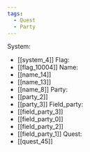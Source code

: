 ```yaml
---
tags:
  - Quest
  - Party
---
```

System:
- [[system_4]]
Flag:
- [[flag_10004]]
Name:
- [[name_14]]
- [[name_13]]
- [[name_8]]
Party:
- [[party_2]]
- [[party_3]]
Field_party:
- [[field_party_3]]
- [[field_party_0]]
- [[field_party_2]]
- [[field_party_1]]
Quest:
- [[quest_45]]
